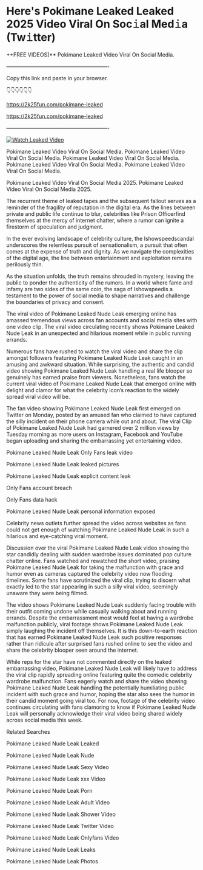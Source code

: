 # Here's Pokimane Leaked Leaked 2025 Video Viral On Soc𝚒al Med𝚒a (Tw𝚒tter)

++FREE VIDEOS]** Pokimane Leaked Video Viral On Social Media.

———————————————————-

Copy this link and paste in your browser.

👇👇👇👇👇👇

https://2k25fun.com/pokimane-leaked

https://2k25fun.com/pokimane-leaked

———————————————————-

[![Watch Leaked Video](https://miro.medium.com/v2/resize:fit:828/format:webp/1*cilzJN44JGOrTw9NJCrNHA.gif "Watch Leaked Video")](https://2k25fun.com/pokimane-leaked)

Pokimane Leaked Video Viral On Social Media. Pokimane Leaked Video Viral On Social Media. Pokimane Leaked Video Viral On Social Media. Pokimane Leaked Video Viral On Social Media. Pokimane Leaked Video Viral On Social Media.

Pokimane Leaked Video Viral On Social Media 2025. Pokimane Leaked Video Viral On Social Media 2025.

The recurrent theme of leaked tapes and the subsequent fallout serves as a reminder of the fragility of reputation in the digital era. As the lines between private and public life continue to blur, celebrities like Prison Officerfind themselves at the mercy of internet chatter, where a rumor can ignite a firestorm of speculation and judgment.

In the ever evolving landscape of celebrity culture, the Ishowspeedscandal underscores the relentless pursuit of sensationalism, a pursuit that often comes at the expense of truth and dignity. As we navigate the complexities of the digital age, the line between entertainment and exploitation remains perilously thin.

As the situation unfolds, the truth remains shrouded in mystery, leaving the public to ponder the authenticity of the rumors. In a world where fame and infamy are two sides of the same coin, the saga of Ishowspeedis a testament to the power of social media to shape narratives and challenge the boundaries of privacy and consent.

The viral video of Pokimane Leaked Nude Leak emerging online has amassed tremendous views across fan accounts and social media sites with one video clip. The viral video circulating recently shows Pokimane Leaked Nude Leak in an unexpected and hilarious moment while in public running errands.

Numerous fans have rushed to watch the viral video and share the clip amongst followers featuring Pokimane Leaked Nude Leak caught in an amusing and awkward situation. While surprising, the authentic and candid video showing Pokimane Leaked Nude Leak handling a real life blooper so genuinely has earned praise from viewers. Nonetheless, fans watch the current viral video of Pokimane Leaked Nude Leak that emerged online with delight and clamor for what the celebrity icon’s reaction to the widely spread viral video will be.

The fan video showing Pokimane Leaked Nude Leak first emerged on Twitter on Monday, posted by an amused fan who claimed to have captured the silly incident on their phone camera while out and about. The viral Clip of Pokimane Leaked Nude Leak had garnered over 2 million views by Tuesday morning as more users on Instagram, Facebook and YouTube began uploading and sharing the embarrassing yet entertaining video.

Pokimane Leaked Nude Leak Only Fans leak video

Pokimane Leaked Nude Leak leaked pictures

Pokimane Leaked Nude Leak explicit content leak

Only Fans account breach

Only Fans data hack

Pokimane Leaked Nude Leak personal information exposed

Celebrity news outlets further spread the video across websites as fans could not get enough of watching Pokimane Leaked Nude Leak in such a hilarious and eye-catching viral moment.

Discussion over the viral Pokimane Leaked Nude Leak video showing the star candidly dealing with sudden wardrobe issues dominated pop culture chatter online. Fans watched and rewatched the short video, praising Pokimane Leaked Nude Leak for taking the malfunction with grace and humor even as cameras captured the celebrity video now flooding timelines. Some fans have scrutinized the viral clip, trying to discern what exactly led to the star appearing in such a silly viral video, seemingly unaware they were being filmed.

The video shows Pokimane Leaked Nude Leak suddenly facing trouble with their outfit coming undone while casually walking about and running errands. Despite the embarrassment most would feel at having a wardrobe malfunction publicly, viral footage shows Pokimane Leaked Nude Leak simply laughing the incident off themselves. It is this down-to-earth reaction that has earned Pokimane Leaked Nude Leak such positive responses rather than ridicule after surprised fans rushed online to see the video and share the celebrity blooper seen around the internet.

While reps for the star have not commented directly on the leaked embarrassing video, Pokimane Leaked Nude Leak will likely have to address the viral clip rapidly spreading online featuring quite the comedic celebrity wardrobe malfunction. Fans eagerly watch and share the video showing Pokimane Leaked Nude Leak handling the potentially humiliating public incident with such grace and humor, hoping the star also sees the humor in their candid moment going viral too. For now, footage of the celebrity video continues circulating with fans clamoring to know if Pokimane Leaked Nude Leak will personally acknowledge their viral video being shared widely across social media this week.

Related Searches

Pokimane Leaked Nude Leak Leaked

Pokimane Leaked Nude Leak Nude

Pokimane Leaked Nude Leak Sexy Video

Pokimane Leaked Nude Leak xxx Video

Pokimane Leaked Nude Leak Porn

Pokimane Leaked Nude Leak Adult Video

Pokimane Leaked Nude Leak Shower Video

Pokimane Leaked Nude Leak Twitter Video

Pokimane Leaked Nude Leak Onlyfans Video

Pokimane Leaked Nude Leak Leaks

Pokimane Leaked Nude Leak Photos